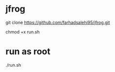 # jfrog

git clone https://github.com/farhadsalehi95/jfrog.git

chmod +x run.sh

# run as root

./run.sh
